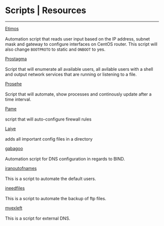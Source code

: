 # Scripts | Resources

---
[Etimos](https://github.com/skitpack/NCAE-CSUSB-2024/blob/main/etimos.sh) <br> </br>
Automation script that reads user input based on the IP address, subnet mask and gateway to configure interfaces on CentOS router. This script will also change `BOOTPROTO` to static and `ONBOOT` to yes. 

[Prostagma](https://github.com/skitpack/NCAE-CSUSB-2024/blob/main/prostagma.sh) <br> </br>
Script that will enumerate all available users, all avilable users with a shell and output network services that are running or listening to a file. 

[Prosehe](https://github.com/skitpack/NCAE-CSUSB-2024/blob/main/prosehe.sh_) <br> </br> 
Script that will automate, show processes and continously update after a time interval. 

[Pame](https://github.com/skitpack/NCAE-CSUSB-2024/blob/main/Pame.txt) <br> </br>
script that will auto-configure firewall rules

[Laiye](https://github.com/skitpack/NCAE-CSUSB-2024/blob/main/Laiye) <br> </br>
adds all important config files in a directory 

[gabagoo](https://github.com/skitpack/NCAE-CSUSB-2024/blob/main/gabagoo.sh) <br> </br>
Automation script for DNS configuration in regards to BIND. 

[iranoutofnames](https://github.com/skitpack/NCAE-CSUSB-2024/blob/main/iranoutofnames.sh) <br> </br>
This is a script to automate the default users. 

[ineedfiles](https://github.com/skitpack/NCAE-CSUSB-2024/blob/main/iranoutofnames.sh) <br> </br> 
This is a script to automate the backup of ftp files. 

[myexleft](https://github.com/skitpack/NCAE-CSUSB-2024/blob/main/myexleft.sh) <br> </br>
This is a script for external DNS. 

